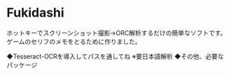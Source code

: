 # Fukidashi
ホットキーでスクリーンショット撮影→ORC解析するだけの簡単なソフトです。 ゲームのセリフのメモをとるために作りました。

◆Tesseract-OCRを導入してパスを通してね ※要日本語解析 
◆その他、必要なパッケージ
